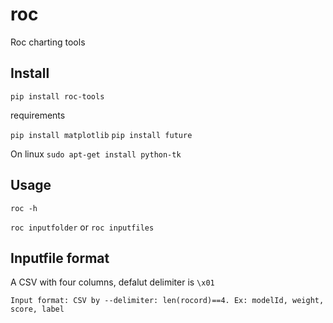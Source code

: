 # roc
Roc charting tools

## Install

`pip install roc-tools`

requirements

`pip install matplotlib`
`pip install future`

On linux
`sudo apt-get install python-tk`

## Usage
`roc -h`

`roc inputfolder` or `roc inputfiles`

## Inputfile format
A CSV with four columns, defalut delimiter is `\x01`


`Input format: CSV by --delimiter: len(rocord)==4. Ex: modelId, weight, score, label`

